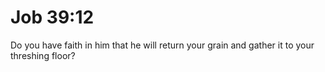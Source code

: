 # Job 39:12

Do you have faith in him that he will return your grain and gather it to your threshing floor?
